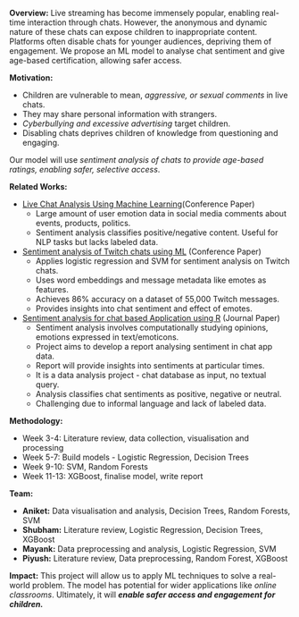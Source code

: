 
**Overview:**
Live streaming has become immensely popular, enabling real-time interaction through chats. However, the anonymous and dynamic nature of these chats can expose children to inappropriate content. Platforms often disable chats for younger audiences, depriving them of engagement. We propose an ML model to analyse chat sentiment and give age-based certification, allowing safer access.

**Motivation:**
- Children are vulnerable to mean, *aggressive, or sexual comments* in live chats. 
- They may share personal information with strangers.
- *Cyberbullying and excessive advertising* target children.
- Disabling chats deprives children of knowledge from questioning and engaging.

Our model will use *sentiment analysis of chats to provide age-based ratings, enabling safer, selective access*.

**Related Works:**
- [Live Chat Analysis Using Machine Learning](https://www.researchgate.net/publication/350769799_Live_Chat_Analysis_Using_Machine_Learning)(Conference Paper)
	- Large amount of user emotion data in social media comments about events, products, politics.
	- Sentiment analysis classifies positive/negative content. Useful for NLP tasks but lacks labeled data.
- [Sentiment analysis of Twitch chats using ML](https://ieeexplore.ieee.org/document/9616932) (Conference Paper) 
	- Applies logistic regression and SVM for sentiment analysis on Twitch chats.
	- Uses word embeddings and message metadata like emotes as features.
	- Achieves 86% accuracy on a dataset of 55,000 Twitch messages.
	- Provides insights into chat sentiment and effect of emotes.
- [Sentiment analysis for chat based Application using R](https://www.jetir.org/papers/JETIR1903556.pdf) (Journal Paper)
	-  Sentiment analysis involves computationally studying opinions, emotions expressed in text/emoticons.
	- Project aims to develop a report analysing sentiment in chat app data.
	- Report will provide insights into sentiments at particular times.
	- It is a data analysis project - chat database as input, no textual query.
	- Analysis classifies chat sentiments as positive, negative or neutral.
	- Challenging due to informal language and lack of labeled data.

**Methodology:** 
- Week 3-4: Literature review, data collection, visualisation and processing
- Week 5-7: Build models - Logistic Regression, Decision Trees
- Week 9-10: SVM, Random Forests
- Week 11-13: XGBoost, finalise model, write report

**Team:**
- **Aniket:** Data visualisation and analysis, Decision Trees, Random Forests, SVM
- **Shubham:** Literature review, Logistic Regression, Decision Trees, XGBoost
- **Mayank:** Data preprocessing and analysis, Logistic Regression, SVM
- **Piyush:** Literature review, Data preprocessing, Random Forest, XGBoost

**Impact:**
This project will allow us to apply ML techniques to solve a real-world problem. The model has potential for wider applications like *online classrooms*. Ultimately, it will ***enable safer access and engagement for children.***
